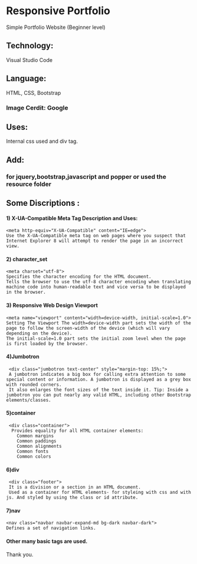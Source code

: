 # Responsive Portfolio
Simple Portfolio Website (Beginner level)


## Technology: 
   Visual Studio Code
## Language: 
   HTML, CSS, Bootstrap
### Image Cerdit: Google

## Uses:
Internal css used and div tag.

## Add: 
### for jquery,bootstrap,javascript and popper or used the resource folder
<link rel="stylesheet" href="https://maxcdn.bootstrapcdn.com/bootstrap/4.1.3/css/bootstrap.min.css">
<script src="https://ajax.googleapis.com/ajax/libs/jquery/3.3.1/jquery.min.js"></script>
<script src="https://cdnjs.cloudflare.com/ajax/libs/popper.js/1.14.3/umd/popper.min.js"></script>
<script src="https://maxcdn.bootstrapcdn.com/bootstrap/4.1.3/js/bootstrap.min.js"></script>

## Some Discriptions :
#### 1) X-UA-Compatible Meta Tag Description and Uses:
    <meta http-equiv="X-UA-Compatible" content="IE=edge"> 
    Use the X-UA-Compatible meta tag on web pages where you suspect that Internet Explorer 8 will attempt to render the page in an incorrect view.
		
#### 2) character_set
    <meta charset="utf-8">
    Specifies the character encoding for the HTML document.
    Tells the browser to use the utf-8 character encoding when translating machine code into human-readable text and vice versa to be displayed in the browser.

#### 3) Responsive Web Design Viewport
    <meta name="viewport" content="width=device-width, initial-scale=1.0">
    Setting The Viewport The width=device-width part sets the width of the page to follow the screen-width of the device (which will vary depending on the device). 
    The initial-scale=1.0 part sets the initial zoom level when the page is first loaded by the browser.
	   
#### 4)Jumbotron
     <div class="jumbotron text-center" style="margin-top: 15%;">
     A jumbotron indicates a big box for calling extra attention to some special content or information. A jumbotron is displayed as a grey box with rounded corners. 
     It also enlarges the font sizes of the text inside it. Tip: Inside a jumbotron you can put nearly any valid HTML, including other Bootstrap elements/classes.
	   
#### 5)container
     <div class="container">
      Provides equality for all HTML container elements:
        Common margins
        Common paddings
        Common alignments
        Common fonts
        Common colors
	
#### 6)div
     <div class="footer">
     It is a division or a section in an HTML document.
     Used as a container for HTML elements- for styleing with css and with js. And styled by using the class or id attribute.

#### 7)nav
    <nav class="navbar navbar-expand-md bg-dark navbar-dark">
    Defines a set of navigation links.
	
#### Other many basic tags are used.

Thank you.
